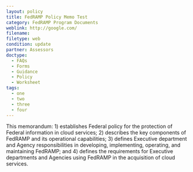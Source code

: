 ```yaml
---
layout: policy   
title: FedRAMP Policy Memo Test
category: FedRAMP Program Documents
weblink: http://google.com/
filename: 
filetype: web
condition: update
partner: Assessors
doctype:
  - FAQs
  - Forms
  - Guidance
  - Policy
  - Worksheet
tags: 
  - one
  - two
  - three
  - four
---
```

This memorandum: 1) establishes Federal policy for the protection of Federal information in cloud services; 2) describes the key components of FedRAMP and its operational capabilities; 3) defines Executive department and Agency responsibilities in developing, implementing, operating, and maintaining FedRAMP; and 4) defines the requirements for Executive departments and Agencies using FedRAMP in the acquisition of cloud services.

